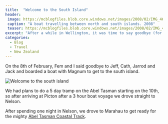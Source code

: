 ```yaml
---
title:  "Welcome to the South Island"
header:
 image: https://mcblogfiles.blob.core.windows.net/images/2008/02/IMG_4610-header.jpg
 caption: "A boat travelling between north and south islands. 2008"
 teaser: https://mcblogfiles.blob.core.windows.net/images/2008/02/IMG_4610-tn.jpg
excerpt: "After a while in Wellington, it was time to say goodbye (for now) to our relatives and move on to the South Island."
categories: 
  - Blog
  - Travel
  - New Zealand
---
```


On the 8th of February, Fem and I said goodbye to Jeff, Cath, Jarrod and Jack and boarded a boat with Magnum to get to the south island.

![Welcome to the south island](https://mcblogfiles.blob.core.windows.net/images/smugmug/IMG_4601.jpg)

We had plans to do a 5 day tramp on the Abel Tasman starting on the 10th, so after arriving at Picton after a 3 hour boat voyage we drove straight to Nelson.

After spending one night in Nelson, we drove to Marahau to get ready for the mighty [Abel Tasman Coastal Track](http://www.doc.govt.nz/parks-and-recreation/places-to-go/nelson-tasman/places/abel-tasman-national-park/things-to-do/tracks/abel-tasman-coast-track/).
